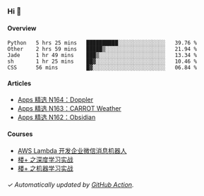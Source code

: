### Hi 👋

#### Overview

<!--START_SECTION:waka-->
```text
Python   5 hrs 25 mins   ██████████░░░░░░░░░░░░░░░   39.76 % 
Other    2 hrs 59 mins   █████▒░░░░░░░░░░░░░░░░░░░   21.94 % 
Jade     1 hr 49 mins    ███▒░░░░░░░░░░░░░░░░░░░░░   13.34 % 
sh       1 hr 25 mins    ██▓░░░░░░░░░░░░░░░░░░░░░░   10.46 % 
CSS      56 mins         █▓░░░░░░░░░░░░░░░░░░░░░░░   06.84 % 
```
<!--END_SECTION:waka-->

#### Articles

<!-- BLOG:START -->
- [Apps 精选 N164：Doppler](https://huhuhang.com/post/product-hunt/product-hunt-n164?ref=github)
- [Apps 精选 N163：CARROT Weather](https://huhuhang.com/post/product-hunt/product-hunt-n163?ref=github)
- [Apps 精选 N162：Obsidian](https://huhuhang.com/post/product-hunt/product-hunt-n162?ref=github)<!-- BLOG:END -->

#### Courses

<!-- SYL:START -->
- [AWS Lambda 开发企业微信消息机器人](https://lanqiao.cn/courses/2868)
- [楼+ 之深度学习实战](https://lanqiao.cn/courses/2617)
- [楼+ 之机器学习实战](https://lanqiao.cn/courses/2616)
<!-- SYL:END -->

###### ✓ Automatically updated by [GitHub Action](https://github.com/huhuhang/huhuhang/actions).
